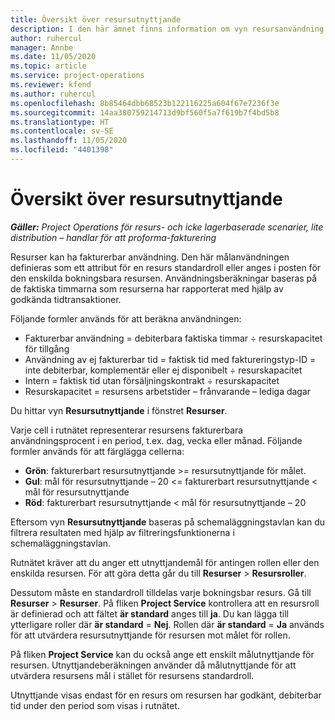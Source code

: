 ```yaml
---
title: Översikt över resursutnyttjande
description: I den här ämnet finns information om vyn resursanvändning i Project Operations.
author: ruhercul
manager: Annbe
ms.date: 11/05/2020
ms.topic: article
ms.service: project-operations
ms.reviewer: kfend
ms.author: ruhercul
ms.openlocfilehash: 8b85464dbb68523b122116225a604f67e7236f3e
ms.sourcegitcommit: 14aa380759214713d9bf560f5a7f619b7f4bd5b8
ms.translationtype: HT
ms.contentlocale: sv-SE
ms.lasthandoff: 11/05/2020
ms.locfileid: "4401398"
---
```

# <a name="resource-utilization-overview"></a>Översikt över resursutnyttjande

_**Gäller:** Project Operations för resurs- och icke lagerbaserade scenarier, lite distribution – handlar för att proforma-fakturering_

Resurser kan ha fakturerbar användning. Den här målanvändningen definieras som ett attribut för en resurs standardroll eller anges i posten för den enskilda bokningsbara resursen. Användningsberäkningar baseras på de faktiska timmarna som resurserna har rapporterat med hjälp av godkända tidtransaktioner.

Följande formler används för att beräkna användningen:

  - Fakturerbar användning = debiterbara faktiska timmar ÷ resurskapacitet för tillgång
  - Användning av ej fakturerbar tid = faktisk tid med faktureringstyp-ID = inte debiterbar, komplementär eller ej disponibelt ÷ resurskapacitet
  - Intern = faktisk tid utan försäljningskontrakt ÷ resurskapacitet
  - Resurskapacitet = resursens arbetstider – frånvarande – lediga dagar

Du hittar vyn **Resursutnyttjande** i fönstret **Resurser**.

Varje cell i rutnätet representerar resursens fakturerbara användningsprocent i en period, t.ex. dag, vecka eller månad. Följande formler används för att färglägga cellerna:

  - **Grön**: fakturerbart resursutnyttjande >= resursutnyttjande för målet.
  - **Gul**: mål för resursutnyttjande – 20 <= fakturerbart resursutnyttjande < mål för resursutnyttjande
  - **Röd**: fakturerbart resursutnyttjande < mål för resursutnyttjande – 20

Eftersom vyn **Resursutnyttjande** baseras på schemaläggningstavlan kan du filtrera resultaten med hjälp av filtreringsfunktionerna i schemaläggningstavlan.

Rutnätet kräver att du anger ett utnyttjandemål för antingen rollen eller den enskilda resursen. För att göra detta går du till **Resurser** > **Resursroller**.

Dessutom måste en standardroll tilldelas varje bokningsbar resurs. Gå till **Resurser** > **Resurser**. På fliken **Project Service** kontrollera att en resursroll är definierad och att fältet **är standard** anges till **ja**. Du kan lägga till ytterligare roller där **är standard** = **Nej**. Rollen där **är standard** = **Ja** används för att utvärdera resursutnyttjande för resursen mot målet för rollen.

På fliken **Project Service** kan du också ange ett enskilt målutnyttjande för resursen. Utnyttjandeberäkningen använder då målutnyttjande för att utvärdera resursens mål i stället för resursens standardroll.

Utnyttjande visas endast för en resurs om resursen har godkänt, debiterbar tid under den period som visas i rutnätet.
